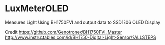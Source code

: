 # LuxMeterOLED

Measures Light Using BH1750FVI and output data to SSD1306 OLED Display

Credit
https://github.com/Genotronex/BH1750FVI_Master
http://www.instructables.com/id/BH1750-Digital-Light-Sensor/?ALLSTEPS
